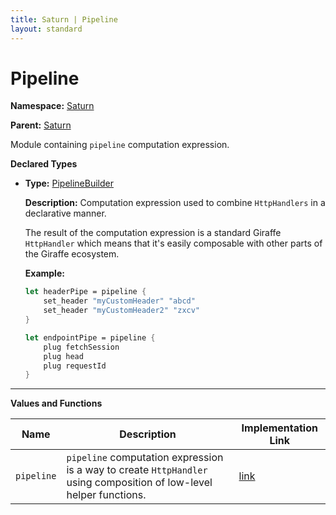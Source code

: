 ```yaml
---
title: Saturn | Pipeline
layout: standard
---
```


# Pipeline

**Namespace:** [Saturn](./saturn.html)

**Parent:** [Saturn](./saturn.html)

Module containing `pipeline` computation expression.

**Declared Types**

* **Type:** [PipelineBuilder](./saturn-pipeline-pipelinebuilder.html)

  **Description:** Computation expression used to combine `HttpHandlers` in a declarative manner.

    The result of the computation expression is a standard Giraffe `HttpHandler` which means that it's easily composable with other parts of the Giraffe ecosystem.

    **Example:**

    ```fsharp
    let headerPipe = pipeline {
        set_header "myCustomHeader" "abcd"
        set_header "myCustomHeader2" "zxcv"
    }

    let endpointPipe = pipeline {
        plug fetchSession
        plug head
        plug requestId
    }
    ```

---

**Values and Functions**

| Name       | Description                                                                                                         | Implementation Link                                                                            |
|------------|---------------------------------------------------------------------------------------------------------------------|------------------------------------------------------------------------------------------------|
| `pipeline` | `pipeline` computation expression is a way to create `HttpHandler` using composition of low-level helper functions. | [link](https://github.com/SaturnFramework/Saturn/tree/master/src/Saturn/Pipelines.fs#L154-154) |
